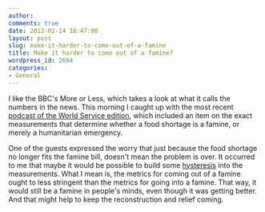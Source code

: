 ```yaml
---
author:
comments: true
date: 2012-02-14 18:47:00
layout: post
slug: make-it-harder-to-come-out-of-a-famine
title: Make it harder to come out of a famine?
wordpress_id: 2694
categories:
- General
---
```


I like the BBC's More or Less, which takes a look at what it calls the numbers in the news. This morning I caught up with the most recent [podcast of the World Service edition](http://www.bbc.co.uk/programmes/p00nftfl), which included an item on the exact measurements that determine whether a food shortage is a famine, or merely a humanitarian emergency.

One of the guests expressed the worry that just because the food shortage no longer fits the famine bill, doesn't mean the problem is over. It occurred to me that maybe it would be possible to build some [hysteresis](http://en.wikipedia.org/wiki/Hysteresis) into the measurements. What I mean is, the metrics for coming out of a famine ought to less stringent than the metrics for going into a famine. That way, it would still be a famine in people's minds, even though it was getting better. And that might help to keep the reconstruction and relief coming.

